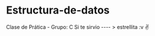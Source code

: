 # Estructura-de-datos
Clase de Prática - Grupo: C
              Si te sirvio ---- >  estrellita  :v :v:

